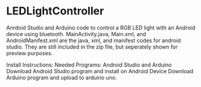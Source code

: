 # LEDLightController
Anrdoid Studio and Arduino code to control a RGB LED light with an Android device using bluetooth.
MainActivity.java, Main.xml, and AndroidManifest.xml are the java, xml, and manifest codes for android studio. They are still included in the zip file, but seperately shown for preview purposes.

Install Instructions:
  Needed Programs: Android Studio and Arduino
    Download Android Studio program and install on Android Device
    Download Arduino program and upload to arduino uno.
